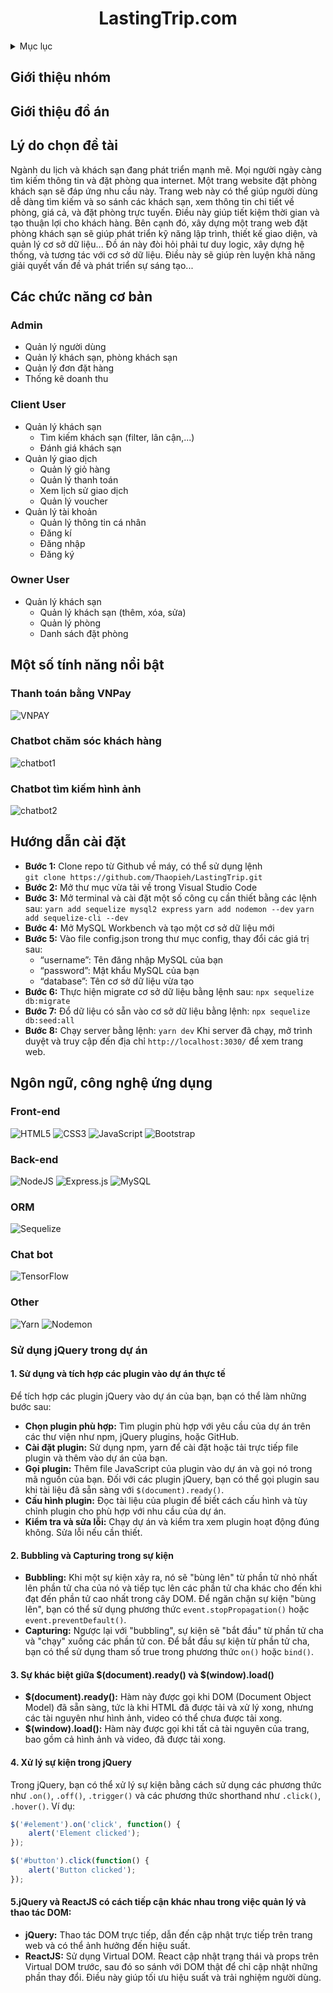 ﻿<a name="readme-top"></a>

<h1 align="center"><strong>LastingTrip.com</strong></h1>

<!-- TABLE OF CONTENTS -->
<details>
  <summary>Mục lục</summary>
  <ol>
    <li>
      <a href="#giới-thiệu-nhóm">Giới thiệu nhóm</a>
    </li>
    <li>
      <a href="#giới-thiệu-đồ-án">Giới thiệu đồ án</a>
      <ul>
        <li><a href="#lý-do-chọn-đề-tài">Lý do chọn đề tài</a></li>
        <li><a href="#các-chức-năng-cơ-bản">Các chức năng cơ bản</a></li>
        <ul>
          <li><a href="#admin">Admin</a></li>
          <li><a href="#client-user">Client User</a></li>
          <li><a href="#owner-user">Owner User</a></li>
        </ul>
        <li><a href="#ngôn-ngữ-công-nghệ-ứng-dụng">Ngôn ngữ, công nghệ ứng dụng</a></li>
        <li><a href="#hướng-dẫn-cài-đặt">Hướng dẫn cài đặt</a></li>
        <li><a href="#một-số-tính-năng-nổi-bật">Một số tính năng nổi bật</a></li>
        <ul>
          <li><a href="#thanh-toán-bằng-vnpay">Thanh toán bằng VNPay</a></li>
          <li><a href="#chatbot-chăm-sóc-khách-hàng">Chatbot chăm sóc khách hàng</a></li>
          <li><a href="#chatbot-tìm-kiếm-hình-ảnh">Chatbot tìm kiếm hình ảnh</a></li>

        </ul>
      </ul>
    </li>

  </ol>
</details>

<!-- Giới thiệu đồ án -->

## Giới thiệu nhóm

## Giới thiệu đồ án

## Lý do chọn đề tài

Ngành du lịch và khách sạn đang phát triển mạnh mẽ. Mọi người ngày càng tìm kiếm thông tin và đặt phòng qua internet. Một trang website đặt phòng khách sạn sẽ đáp ứng nhu cầu này. Trang web này có thể giúp người dùng dễ dàng tìm kiếm và so sánh các khách sạn, xem thông tin chi tiết về phòng, giá cả, và đặt phòng trực tuyến. Điều này giúp tiết kiệm thời gian và tạo thuận lợi cho khách hàng.
Bên cạnh đó, xây dựng một trang web đặt phòng khách sạn sẽ giúp phát triển kỹ năng lập trình, thiết kế giao diện, và quản lý cơ sở dữ liệu... Đồ án này đòi hỏi phải tư duy logic, xây dựng hệ thống, và tương tác với cơ sở dữ liệu. Điều này sẽ giúp rèn luyện khả năng giải quyết vấn đề và phát triển sự sáng tạo...

## Các chức năng cơ bản
  
### Admin
* Quản lý người dùng
* Quản lý khách sạn, phòng khách sạn
* Quản lý đơn đặt hàng
* Thống kê doanh thu

### Client User

- Quản lý khách sạn
  - Tìm kiếm khách sạn (filter, lân cận,...)
  - Đánh giá khách sạn
- Quản lý giao dịch
  - Quản lý giỏ hàng
  - Quản lý thanh toán
  - Xem lịch sử giao dịch
  - Quản lý voucher
- Quản lý tài khoản
  - Quản lý thông tin cá nhân
  - Đăng kí
  - Đăng nhập
  - Đăng ký

### Owner User

- Quản lý khách sạn
  - Quản lý khách sạn (thêm, xóa, sửa)
  - Quản lý phòng
  - Danh sách đặt phòng

## Một số tính năng nổi bật

### Thanh toán bằng VNPay

![VNPAY](https://github.com/thaitrinh12100/howto-README/assets/136552635/85d6911e-fe31-41c8-a709-f433c7eeb985)

### Chatbot chăm sóc khách hàng

![chatbot1](https://github.com/thaitrinh12100/howto-README/assets/136552635/bd1e2bb0-ade5-4381-b41a-b7e0bed5d74e)

### Chatbot tìm kiếm hình ảnh

![chatbot2](https://github.com/thaitrinh12100/howto-README/assets/136552635/1ee43992-4479-4e14-882f-1dd647940c08)

## Hướng dẫn cài đặt

- **Bước 1:** Clone repo từ Github về máy, có thể sử dụng lệnh  
  `git clone https://github.com/Thaopieh/LastingTrip.git`
- **Bước 2:** Mở thư mục vừa tải về trong Visual Studio Code
- **Bước 3:** Mở terminal và cài đặt một số công cụ cần thiết bằng các lệnh sau:
  `yarn add sequelize mysql2 express`
  `yarn add nodemon --dev`
  `yarn add sequelize-cli --dev`
- **Bước 4:** Mở MySQL Workbench và tạo một cơ sở dữ liệu mới
- **Bước 5:** Vào file config.json trong thư mục config, thay đổi các giá trị sau:
  - “username”: Tên đăng nhập MySQL của bạn
  - “password”: Mật khẩu MySQL của bạn
  - “database”: Tên cơ sở dữ liệu vừa tạo
- **Bước 6:** Thực hiện migrate cơ sở dữ liệu bằng lệnh sau:
  `npx sequelize db:migrate`
- **Bước 7:** Đổ dữ liệu có sẵn vào cơ sở dữ liệu bằng lệnh:
  `npx sequelize db:seed:all`
- **Bước 8:** Chạy server bằng lệnh:
  `yarn dev`
  Khi server đã chạy, mở trình duyệt và truy cập đến địa chỉ `http://localhost:3030/` để xem trang web.

## Ngôn ngữ, công nghệ ứng dụng

### Front-end

![HTML5](https://img.shields.io/badge/html5-%23E34F26.svg?style=for-the-badge&logo=html5&logoColor=white)
![CSS3](https://img.shields.io/badge/css3-%231572B6.svg?style=for-the-badge&logo=css3&logoColor=white)
![JavaScript](https://img.shields.io/badge/javascript-%23323330.svg?style=for-the-badge&logo=javascript&logoColor=%23F7DF1E)
![Bootstrap](https://img.shields.io/badge/bootstrap-%238511FA.svg?style=for-the-badge&logo=bootstrap&logoColor=white)

### Back-end

![NodeJS](https://img.shields.io/badge/node.js-6DA55F?style=for-the-badge&logo=node.js&logoColor=white)
![Express.js](https://img.shields.io/badge/express.js-%23404d59.svg?style=for-the-badge&logo=express&logoColor=%2361DAFB)
![MySQL](https://img.shields.io/badge/mysql-4479A1.svg?style=for-the-badge&logo=mysql&logoColor=white)

### ORM

![Sequelize](https://img.shields.io/badge/Sequelize-52B0E7?style=for-the-badge&logo=Sequelize&logoColor=white)

### Chat bot

![TensorFlow](https://img.shields.io/badge/TensorFlow-%23FF6F00.svg?style=for-the-badge&logo=TensorFlow&logoColor=white)

### Other

![Yarn](https://img.shields.io/badge/yarn-%232C8EBB.svg?style=for-the-badge&logo=yarn&logoColor=white)
![Nodemon](https://img.shields.io/badge/NODEMON-%23323330.svg?style=for-the-badge&logo=nodemon&logoColor=%BBDEAD)
### Sử dụng jQuery trong dự án

#### 1. Sử dụng và tích hợp các plugin vào dự án thực tế

Để tích hợp các plugin jQuery vào dự án của bạn, bạn có thể làm những bước sau:

- **Chọn plugin phù hợp:** Tìm plugin phù hợp với yêu cầu của dự án trên các thư viện như npm, jQuery plugins, hoặc GitHub.
- **Cài đặt plugin:** Sử dụng npm, yarn để cài đặt hoặc tải trực tiếp file plugin và thêm vào dự án của bạn.
- **Gọi plugin:** Thêm file JavaScript của plugin vào dự án và gọi nó trong mã nguồn của bạn. Đối với các plugin jQuery, bạn có thể gọi plugin sau khi tài liệu đã sẵn sàng với `$(document).ready()`.
- **Cấu hình plugin:** Đọc tài liệu của plugin để biết cách cấu hình và tùy chỉnh plugin cho phù hợp với nhu cầu của dự án.
- **Kiểm tra và sửa lỗi:** Chạy dự án và kiểm tra xem plugin hoạt động đúng không. Sửa lỗi nếu cần thiết.

#### 2. Bubbling và Capturing trong sự kiện

- **Bubbling:** Khi một sự kiện xảy ra, nó sẽ "bùng lên" từ phần tử nhỏ nhất lên phần tử cha của nó và tiếp tục lên các phần tử cha khác cho đến khi đạt đến phần tử cao nhất trong cây DOM. Để ngăn chặn sự kiện "bùng lên", bạn có thể sử dụng phương thức `event.stopPropagation()` hoặc `event.preventDefault()`.
- **Capturing:** Ngược lại với "bubbling", sự kiện sẽ "bắt đầu" từ phần tử cha và "chạy" xuống các phần tử con. Để bắt đầu sự kiện từ phần tử cha, bạn có thể sử dụng tham số true trong phương thức `on()` hoặc `bind()`.

#### 3. Sự khác biệt giữa $(document).ready() và $(window).load()

- **$(document).ready():** Hàm này được gọi khi DOM (Document Object Model) đã sẵn sàng, tức là khi HTML đã được tải và xử lý xong, nhưng các tài nguyên như hình ảnh, video có thể chưa được tải xong.
- **$(window).load():** Hàm này được gọi khi tất cả tài nguyên của trang, bao gồm cả hình ảnh và video, đã được tải xong.

#### 4. Xử lý sự kiện trong jQuery

Trong jQuery, bạn có thể xử lý sự kiện bằng cách sử dụng các phương thức như `.on()`, `.off()`, `.trigger()` và các phương thức shorthand như `.click()`, `.hover()`. Ví dụ:

```javascript
$('#element').on('click', function() {
    alert('Element clicked');
});

$('#button').click(function() {
    alert('Button clicked');
});
```
#### 5.jQuery và ReactJS có cách tiếp cận khác nhau trong việc quản lý và thao tác DOM:
- **jQuery:** Thao tác DOM trực tiếp, dẫn đến cập nhật trực tiếp trên trang web và có thể ảnh hưởng đến hiệu suất.
- **ReactJS:** Sử dụng Virtual DOM. React cập nhật trạng thái và props trên Virtual DOM trước, sau đó so sánh với DOM thật để chỉ cập nhật những phần thay đổi. Điều này giúp tối ưu hiệu suất và trải nghiệm người dùng.
